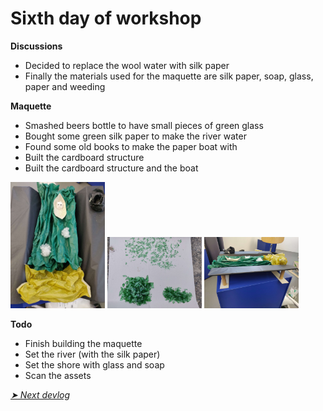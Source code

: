 # Sixth day of workshop


**Discussions**
- Decided to replace the wool water with silk paper
- Finally the materials used for the maquette are silk paper, soap, glass, paper and weeding


**Maquette**
- Smashed beers bottle to have small pieces of green glass
- Bought some green silk paper to make the river water
- Found some old books to make the paper boat with
- Built the cardboard structure
- Built the cardboard structure and the boat


<img src="../images/mockup/2023-05-16-silkPaperRiver.jpg" style="width:30%">
<img src="../images/mockup/2023-05-16-smashedGlass.jpg" style="width:30%">
<img src="../images/mockup/2023-05-16-cardboardStructure.jpg" style="width:30%">

**Todo**
- Finish building the maquette
- Set the river (with the silk paper)
- Set the shore with glass and soap
- Scan the assets

*[➤ Next devlog](./2023-05-17-log.md)*